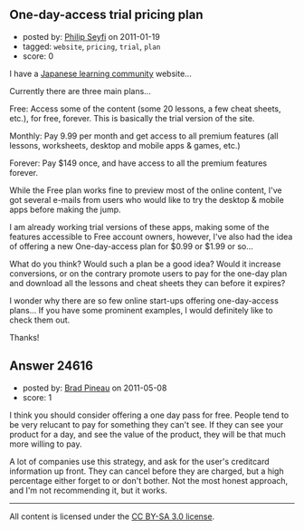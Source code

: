 ## One-day-access trial pricing plan

- posted by: [Philip Seyfi](https://stackexchange.com/users/-1/6084-philip-seyfi) on 2011-01-19
- tagged: `website`, `pricing`, `trial`, `plan`
- score: 0

I have a [Japanese learning community][1] website...

Currently there are three main plans...

Free: Access some of the content (some 20 lessons, a few cheat sheets, etc.), for free, forever. This is basically the trial version of the site.

Monthly: Pay 9.99 per month and get access to all premium features (all lessons, worksheets, desktop and mobile apps & games, etc.)

Forever: Pay $149 once, and have access to all the premium features forever.

While the Free plan works fine to preview most of the online content, I've got several e-mails from users who would like to try the desktop & mobile apps before making the jump.

I am already working trial versions of these apps, making some of the features accessible to Free account owners, however, I've also had the idea of offering a new One-day-access plan for $0.99 or $1.99 or so...

What do you think? Would such a plan be a good idea? Would it increase conversions, or on the contrary promote users to pay for the one-day plan and download all the lessons and cheat sheets they can before it expires?

I wonder why there are so few online start-ups offering one-day-access plans... If you have some prominent examples, I would definitely like to check them out.

Thanks!


  [1]: http://nihongoup.com/


## Answer 24616

- posted by: [Brad Pineau](https://stackexchange.com/users/-1/10321-brad-pineau) on 2011-05-08
- score: 1

I think you should consider offering a one day pass for free. People tend to be very relucant to pay for something they can't see. If they can see your product for a day, and see the value of the product, they will be that much more willing to pay.

A lot of companies use this strategy, and ask for the user's creditcard information up front. They can cancel before they are charged, but a high percentage either forget to or don't bother. Not the most honest approach, and I'm not recommending it, but it works.



---

All content is licensed under the [CC BY-SA 3.0 license](https://creativecommons.org/licenses/by-sa/3.0/).
